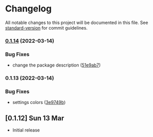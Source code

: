 # Changelog

All notable changes to this project will be documented in this file. See [standard-version](https://github.com/conventional-changelog/standard-version) for commit guidelines.

### [0.1.14](https://github.com/rogeriosantosf/sv-vscode-theme/compare/v0.1.13...v0.1.14) (2022-03-14)


### Bug Fixes

* change the package description ([51e9ab7](https://github.com/rogeriosantosf/sv-vscode-theme/commit/51e9ab75bc0a11c136e99d52bc40376f063e89af))

### 0.1.13 (2022-03-14)


### Bug Fixes

* settings colors ([3e9749b](https://github.com/rogeriosantosf/sv-vscode-theme/commit/3e9749b5e38def17201b5094b87f5e1b4ef9922d))

## [0.1.12] Sun 13 Mar

- Initial release